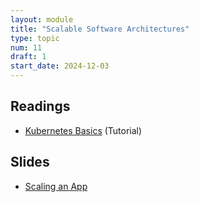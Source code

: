 ```yaml
---
layout: module
title: "Scalable Software Architectures"
type: topic
num: 11
draft: 1
start_date: 2024-12-03
---
```


## Readings
* <a href="https://kubernetes.io/docs/tutorials/kubernetes-basics/" target="_blank">Kubernetes Basics</a> (Tutorial)

## Slides
* <a href="https://docs.google.com/presentation/d/1cyXi_ZKqdMzDDWBOerW02yPTl2K8chkoNI5htzjkciE/edit#slide=id.g29c926bd7b1_0_477" target="_blank">Scaling an App</a>